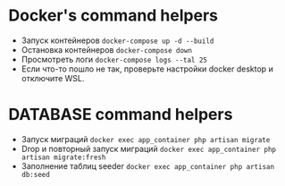 # Docker's command helpers

- Запуск контейнеров `docker-compose up -d --build`
- Остановка контейнеров `docker-compose down`
- Просмотреть логи `docker-compose logs --tal 25`
- Если что-то пошло не так, проверьте настройки docker desktop и отключите WSL.

# DATABASE command helpers

- Запуск миграций `docker exec app_container php artisan migrate`
- Drop и повторный запуск миграций `docker exec app_container php artisan migrate:fresh`
- Заполнение таблиц seeder `docker exec app_container php artisan db:seed`

